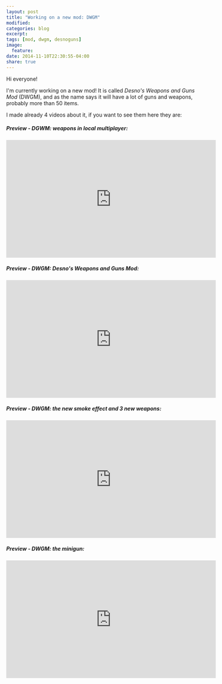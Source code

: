 ```yaml
---
layout: post
title: "Working on a new mod: DWGM"
modified:
categories: blog
excerpt:
tags: [mod, dwgm, desnoguns]
image:
  feature:
date: 2014-11-10T22:30:55-04:00
share: true
---
```


Hi everyone!

I'm currently working on a new mod! It is called *Desno's Weapons and Guns Mod* (DWGM), and as the name says it will have a lot of guns and weapons, probably more than 50 items.

I made already 4 videos about it, if you want to see them here they are:

##### Preview - DGWM: weapons in local multiplayer:
<iframe width="560" height="315" src="http://www.youtube.com/embed/CEILyMDgaB4" frameborder="0"> </iframe>

##### Preview - DWGM: Desno's Weapons and Guns Mod:
<iframe width="560" height="315" src="http://www.youtube.com/embed/_5EmKIRSkJk" frameborder="0"> </iframe>

##### Preview - DWGM: the new smoke effect and 3 new weapons:
<iframe width="560" height="315" src="http://www.youtube.com/embed/7UWmUxKs9qg" frameborder="0"> </iframe>

##### Preview - DWGM: the minigun:
<iframe width="560" height="315" src="http://www.youtube.com/embed/uS1XAlG_AwA" frameborder="0"> </iframe>

